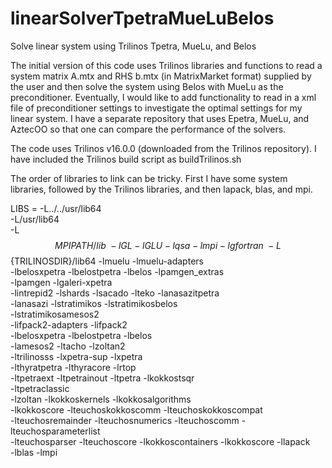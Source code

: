 # linearSolverTpetraMueLuBelos
Solve linear system using Trilinos Tpetra, MueLu, and Belos

The initial version of this code uses Trilinos libraries and functions to read a system matrix A.mtx and RHS b.mtx (in MatrixMarket format) supplied by the user and then solve the system using Belos with MueLu as the preconditioner. Eventually, I would like to add functionality to read in a xml file of preconditioner settings to investigate the optimal settings for my linear system. I have a separate repository that uses Epetra, MueLu, and AztecOO so that one can compare the performance of the solvers.

The code uses Trilinos v16.0.0 (downloaded from the Trilinos repository). I have included the Trilinos build script as buildTrilinos.sh

The order of libraries to link can be tricky. First I have some system libraries, followed by the Trilinos libraries, and then lapack, blas, and mpi.

LIBS =  -L../../usr/lib64 \
        -L/usr/lib64  \
        -L$${MPIPATH}/lib \
		-lGL -lGLU -lqsa -lmpi -lgfortran \
        -L$${TRILINOSDIR}/lib64 -lmuelu -lmuelu-adapters \
		-lbelosxpetra -lbelostpetra -lbelos -lpamgen_extras \
		-lpamgen -lgaleri-xpetra \
		-lintrepid2 -lshards -lsacado -lteko -lanasazitpetra \
		-lanasazi -lstratimikos -lstratimikosbelos \
		-lstratimikosamesos2 \
		-lifpack2-adapters -lifpack2 \
		-lbelosxpetra -lbelostpetra -lbelos \
		-lamesos2 -ltacho -lzoltan2 \
		-ltrilinosss -lxpetra-sup -lxpetra \
		-lthyratpetra -lthyracore -lrtop \
		-ltpetraext -ltpetrainout -ltpetra -lkokkostsqr \
		-ltpetraclassic \
		-lzoltan -lkokkoskernels -lkokkosalgorithms \
		-lkokkoscore -lteuchoskokkoscomm -lteuchoskokkoscompat \
		-lteuchosremainder -lteuchosnumerics -lteuchoscomm -lteuchosparameterlist \
		-lteuchosparser -lteuchoscore -lkokkoscontainers -lkokkoscore -llapack \
		-lblas -lmpi	
